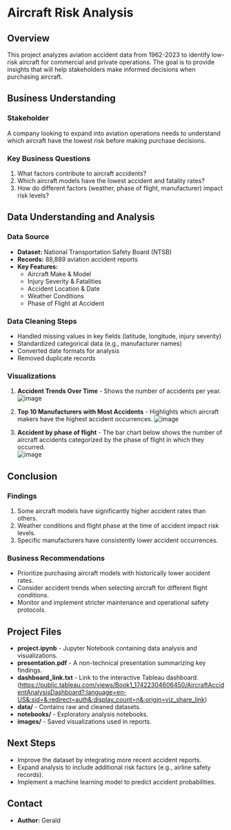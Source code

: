 # Aircraft Risk Analysis

## Overview
This project analyzes aviation accident data from 1962-2023 to identify low-risk aircraft for commercial and private operations. The goal is to provide insights that will help stakeholders make informed decisions when purchasing aircraft.

## Business Understanding
### Stakeholder
A company looking to expand into aviation operations needs to understand which aircraft have the lowest risk before making purchase decisions.

### Key Business Questions
1. What factors contribute to aircraft accidents?
2. Which aircraft models have the lowest accident and fatality rates?
3. How do different factors (weather, phase of flight, manufacturer) impact risk levels?

## Data Understanding and Analysis
### Data Source
- **Dataset:** National Transportation Safety Board (NTSB)
- **Records:** 88,889 aviation accident reports
- **Key Features:**
  - Aircraft Make & Model
  - Injury Severity & Fatalities
  - Accident Location & Date
  - Weather Conditions
  - Phase of Flight at Accident

### Data Cleaning Steps
- Handled missing values in key fields (latitude, longitude, injury severity)
- Standardized categorical data (e.g., manufacturer names)
- Converted date formats for analysis
- Removed duplicate records

### Visualizations
1. **Accident Trends Over Time** - Shows the number of accidents per year.
   ![image](https://github.com/user-attachments/assets/3cbded56-e20d-4e14-b8bf-07b389f92b3e)


   
3. **Top 10 Manufacturers with Most Accidents** - Highlights which aircraft makers have the highest accident occurrences.
![image](https://github.com/user-attachments/assets/626b3b7c-7941-4bc6-ba45-190e2f14fa4e)

5. **Accident by phase of flight** - The bar chart below shows the number of aircraft accidents categorized by the phase of flight in which they occurred.  
![image](https://github.com/user-attachments/assets/39649fbc-7090-415e-aebc-bae099d1512d)

   

## Conclusion
### Findings
1. Some aircraft models have significantly higher accident rates than others.
2. Weather conditions and flight phase at the time of accident impact risk levels.
3. Specific manufacturers have consistently lower accident occurrences.

### Business Recommendations
- Prioritize purchasing aircraft models with historically lower accident rates.
- Consider accident trends when selecting aircraft for different flight conditions.
- Monitor and implement stricter maintenance and operational safety protocols.

## Project Files
- **project.ipynb** - Jupyter Notebook containing data analysis and visualizations.
- **presentation.pdf** - A non-technical presentation summarizing key findings.
- **dashboard_link.txt** - Link to the interactive Tableau dashboard.(https://public.tableau.com/views/Book1_17422304606450/AircraftAccidentAnalysisDashboard?:language=en-US&:sid=&:redirect=auth&:display_count=n&:origin=viz_share_link)
- **data/** - Contains raw and cleaned datasets.
- **notebooks/** - Exploratory analysis notebooks.
- **images/** - Saved visualizations used in reports.

## Next Steps
- Improve the dataset by integrating more recent accident reports.
- Expand analysis to include additional risk factors (e.g., airline safety records).
- Implement a machine learning model to predict accident probabilities.

## Contact
- **Author:** Gerald
  


